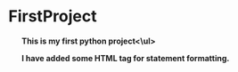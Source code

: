 # FirstProject
<b><p><ul>This is my first python project<\ul><p><b>
I have added some HTML tag for statement formatting.

